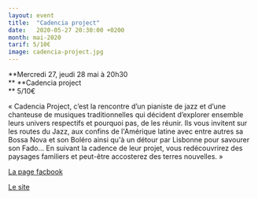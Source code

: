 ```yaml
---
layout: event
title:  "Cadencia project"
date:   2020-05-27 20:30:00 +0200
month: mai-2020
tarif: 5/10€
image: cadencia-project.jpg
---
```


**[
](http://localhost/wpagendarts/wp-content/uploads/2020/01/cadencia-project.jpg)**
**Mercredi 27, jeudi 28 mai à 20h30  
** **Cadencia project  
** 5/10€





« Cadencia Project, c’est la rencontre d’un pianiste de jazz et d’une chanteuse de musiques traditionnelles qui décident d’explorer ensemble leurs univers respectifs et pourquoi pas, de les réunir. Ils vous invitent sur les routes du Jazz, aux confins de l'Amérique latine avec entre autres sa Bossa Nova et son Boléro ainsi qu'à un détour par Lisbonne pour savourer son Fado... En suivant la cadence de leur projet, vous redécouvrirez des paysages familiers et peut-être accosterez des terres nouvelles. »

[La page facbook](https://www.facebook.com/CadenciaProject/)

[Le site](http://www.cadenciaproject.com/)





